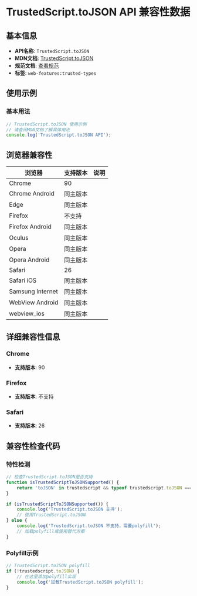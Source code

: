 # TrustedScript.toJSON API 兼容性数据

## 基本信息

- **API名称**: `TrustedScript.toJSON`
- **MDN文档**: [TrustedScript.toJSON](https://developer.mozilla.org/docs/Web/API/TrustedScript/toJSON)
- **规范文档**: [查看规范](https://w3c.github.io/trusted-types/dist/spec/#dom-trustedscript-tojson)
- **标签**: `web-features:trusted-types`

## 使用示例

### 基本用法

```javascript
// TrustedScript.toJSON 使用示例
// 请查阅MDN文档了解具体用法
console.log('TrustedScript.toJSON API');
```

## 浏览器兼容性

| 浏览器 | 支持版本 | 说明 |
|--------|----------|------|
| Chrome | 90 |  |
| Chrome Android | 同主版本 |  |
| Edge | 同主版本 |  |
| Firefox | 不支持 |  |
| Firefox Android | 同主版本 |  |
| Oculus | 同主版本 |  |
| Opera | 同主版本 |  |
| Opera Android | 同主版本 |  |
| Safari | 26 |  |
| Safari iOS | 同主版本 |  |
| Samsung Internet | 同主版本 |  |
| WebView Android | 同主版本 |  |
| webview_ios | 同主版本 |  |

## 详细兼容性信息

### Chrome

- **支持版本**: 90

### Firefox

- **支持版本**: 不支持

### Safari

- **支持版本**: 26

## 兼容性检查代码

### 特性检测

```javascript
// 检查TrustedScript.toJSON是否支持
function isTrustedScriptToJSONSupported() {
    return 'toJSON' in trustedscript && typeof trustedscript.toJSON === 'function';
}

if (isTrustedScriptToJSONSupported()) {
    console.log('TrustedScript.toJSON 支持');
    // 使用TrustedScript.toJSON
} else {
    console.log('TrustedScript.toJSON 不支持，需要polyfill');
    // 加载polyfill或使用替代方案
}
```

### Polyfill示例

```javascript
// TrustedScript.toJSON polyfill
if (!trustedscript.toJSON) {
    // 在这里添加polyfill实现
    console.log('加载TrustedScript.toJSON polyfill');
}
```

